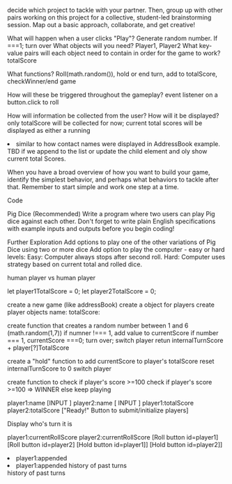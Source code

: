 decide which project to tackle with your partner. Then, group up with other pairs working on this project for a collective, student-led brainstorming session. Map out a basic approach, collaborate, and get creative!

What will happen when a user clicks "Play"? Generate random number. If ===1; turn over
What objects will you need? Player1, Player2
What key-value pairs will each object need to contain in order for the game to work? totalScore

What functions? Roll(math.random()), hold or end turn, add to totalScore, checkWinner/end game 


How will these be triggered throughout the gameplay? event listener on a button.click to roll

How will information be collected from the user? How will it be displayed? only totalScore will be collected for now; 
current total scores will be displayed as either a running <li> similar to how contact names were displayed in AddressBook example. TBD if we append to the list or update the child element and oly show current total Scores.

When you have a broad overview of how you want to build your game, identify the simplest behavior, and perhaps what behaviors to tackle after that. Remember to start simple and work one step at a time.

Code

Pig Dice (Recommended)
Write a program where two users can play Pig dice against each other. Don't forget to write plain English specifications with example inputs and outputs before you begin coding!

Further Exploration
Add options to play one of the other variations of Pig Dice using two or more dice
Add option to play the computer - easy or hard levels:
Easy: Computer always stops after second roll.
Hard: Computer uses strategy based on current total and rolled dice.

human player vs human player

let player1TotalScore = 0;
let player2TotalScore = 0;

create a new game (like addressBook)
create a object for players
  create player objects
    name:
    totalScore:


create function that creates a random number between 1 and 6 (math.random(1,7))
if numner !=== 1, add value to currentScore
if number === 1, currentScore ===0; turn over; switch player
retun internalTurnScore + player[?]TotalScore

create a "hold" function to add currentScore to player's totalScore 
  reset internalTurnScore to 0
  switch player


create function to check if player's score >=100
check if player's score >=100 => WINNER
else keep playing


player1:name [INPUT      ]          player2:name [   INPUT   ]
player1:totalScore            player2:totalScore
["Ready!" Button to submit/initialize players]

<div>Display who's turn it is</div>

player1:currentRollScore     player2:currentRollScore
[Roll button id=player1]     [Roll button  id=player2]
[Hold button id=player1]]    [Hold button  id=player2]]

<li>player1:appended          <li>player1:appended 
history of past turns</li>    history of past turns</li>
